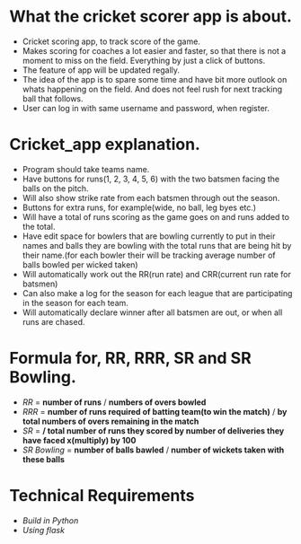 # What the cricket scorer app is about.
- Cricket scoring app, to track score of the game.
- Makes scoring for coaches a lot easier and faster, so that there is not a moment to miss on the field. Everything by just a click of buttons.
- The feature of app will be updated regally.
- The idea of the app is to spare some time and have bit more outlook on whats happening on the field. And does not feel rush for next tracking ball that follows.
- User can log in with same username and password, when register.

# Cricket_app explanation.
- Program should take teams name.
- Have buttons for runs(1, 2, 3, 4, 5, 6) with the two batsmen facing the balls on the pitch.
- Will also show strike rate from each batsmen through out the season.
- Buttons for extra runs, for example(wide, no ball, leg byes etc.)
- Will have a total of runs scoring as the game goes on and runs added to the total.
- Have edit space for bowlers that are bowling currently to put in their names and balls they are bowling with the total runs that are being hit by their name.(for each bowler their will be tracking average number of balls bowled per wicked taken)
- Will automatically work out the RR(run rate) and CRR(current run rate for batsmen)
- Can also make a log for the season for each league that are participating in the season for each team.
- Will automatically declare winner after all batsmen are out, or when all runs are chased.

# Formula for, RR, RRR, SR and SR Bowling.
- *RR* = **number of runs** / **numbers of overs bowled**
- *RRR* = **number of runs required of batting team(to win the match)** / **by total numbers of overs remaining in the match**
- *SR* = **/ total number of runs they scored by number of deliveries they have faced x(multiply) by 100**
- *SR Bowling* = **number of balls bawled** / **number of wickets taken with these balls**

# Technical Requirements
- *Build in Python*
- *Using flask*
